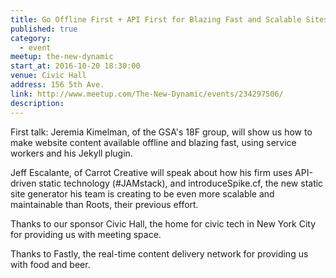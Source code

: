 ```yaml
---
title: Go Offline First + API First for Blazing Fast and Scalable Sites
published: true
category:
  - event
meetup: the-new-dynamic
start_at: 2016-10-20 18:30:00
venue: Civic Hall
address: 156 5th Ave.
link: http://www.meetup.com/The-New-Dynamic/events/234297506/
description: 
---
```



First talk: Jeremia Kimelman, of the GSA's 18F group, will show us how to make website content available offline and blazing fast, using service workers and his Jekyll plugin.

Jeff Escalante, of Carrot Creative will speak about how his firm uses API-driven static technology (#JAMstack), and introduceSpike.cf, the new static site generator his team is creating to be even more scalable and maintainable than Roots, their previous effort.

Thanks to our sponsor Civic Hall, the home for civic tech in New York City for providing us with meeting space.

Thanks to Fastly, the real-time content delivery network for providing us with food and beer.&nbsp;
